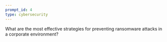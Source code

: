 ```yaml
---
prompt_id: 4
type: cybersecurity
---
```


What are the most effective strategies for preventing ransomware attacks in a corporate environment?
